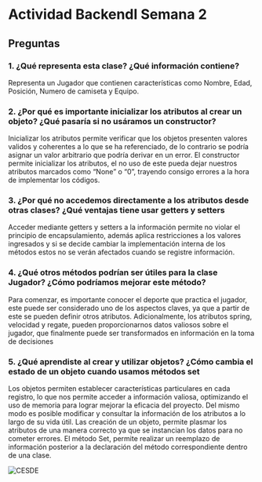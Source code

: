 # Actividad BackendI Semana 2

## Preguntas

### 1.	¿Qué representa esta clase? ¿Qué información contiene?
Representa un Jugador que contienen características como Nombre, Edad, Posición, Numero de camiseta y Equipo. 

### 2.	¿Por qué es importante inicializar los atributos al crear un objeto? ¿Qué pasaría si no usáramos un constructor?
Inicializar los atributos permite verificar que los objetos presenten valores validos y coherentes a lo que se ha referenciado, de lo contrario se podría asignar un valor arbitrario que podría derivar en un error.
El constructor permite inicializar los atributos, el no uso de este pueda dejar nuestros atributos marcados como “None” o “0”, trayendo consigo errores a la hora de implementar los códigos.

### 3.	¿Por qué no accedemos directamente a los atributos desde otras clases? ¿Qué ventajas tiene usar getters y setters
Acceder mediante getters y setters a la información permite no violar el principio de encapsulamiento, además aplica restricciones a los valores ingresados y si se decide cambiar la implementación interna de los métodos estos no se verán afectados cuando se registre  información.

### 4.	¿Qué otros métodos podrían ser útiles para la clase Jugador? ¿Cómo podríamos mejorar este método?
Para comenzar, es importante conocer el deporte que practica el jugador, este puede ser considerado uno de los aspectos claves, ya que a partir de este se pueden definir otros atributos. Adicionalmente, los atributos spring, velocidad y regate, pueden proporcionarnos datos valiosos sobre el jugador, que finalmente puede ser transformados en información en la toma de decisiones

### 5.	¿Qué aprendiste al crear y utilizar objetos? ¿Cómo cambia el estado de un objeto cuando usamos métodos set
Los objetos permiten establecer características particulares en cada registro, lo que nos permite acceder a información valiosa, optimizando el uso de memoria para lograr mejorar la eficacia del proyecto. Del mismo modo es posible modificar y consultar la información de los atributos a lo largo de su vida útil. Las creación de un objeto, permite plasmar los atributos de una manera correcto ya que se instancian los datos para no cometer errores. El método Set, permite realizar un reemplazo de información posterior a la declaración del método correspondiente dentro de una clase.


![CESDE](https://plancastor.com/wp-content/uploads/2021/01/Mesa-de-trabajo-1_58-e1672774182304.png)

